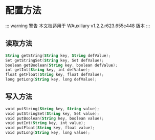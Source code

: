 # 配置方法

::: warning 警告
本文档适用于 WAuxiliary v1.2.2.r623.655c448 版本
:::

## 读取方法

```kotlin
String getString(String key, String defValue);
Set getStringSet(String key, Set defValue);
boolean getBoolean(String key, boolean defValue);
int getInt(String key, int defValue);
float getFloat(String key, float defValue);
long getLong(String key, long defValue);
```

## 写入方法

```kotlin
void putString(String key, String value);
void putStringSet(String key, Set value);
void putBoolean(String key, boolean value);
void putInt(String key, int value);
void putFloat(String key, float value);
void putLong(String key, long value);
```
